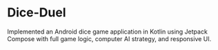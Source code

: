 # Dice-Duel
Implemented an Android dice game application in Kotlin using Jetpack Compose with full game logic,  computer AI strategy, and responsive UI.
